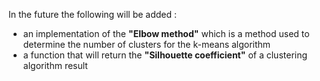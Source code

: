 In the future the following will be added :

- an implementation of the **"Elbow method"** which is a method used to determine the number of clusters for the k-means algorithm
- a function that will return the **"Silhouette coefficient"** of a clustering algorithm result
